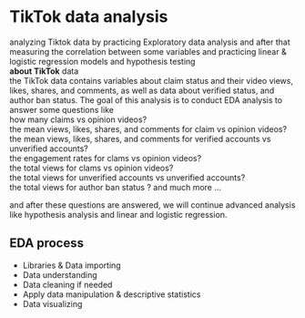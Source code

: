 # **TikTok** data analysis
analyzing Tiktok data by practicing Exploratory data analysis and after that measuring the correlation between some variables and practicing linear & logistic regression models and hypothesis testing  
**about TikTok** data     
the TikTok data contains variables about claim status and their video views, likes, shares, and comments, as well as data about verified status, and author ban status. The goal of this analysis is to conduct EDA analysis to answer some questions like    
how many claims vs opinion videos?  
the mean views, likes, shares, and comments for claim vs opinion videos?   
the mean views, likes, shares, and comments for  verified accounts  vs  unverified accounts?  
the engagement rates  for clams vs opinion videos?  
the total views for clams vs opinion videos?  
the total views for unverified accounts vs unverified accounts?  
the total views for  author ban status ?  and much more ...  

and after these questions are answered, we will continue advanced analysis like hypothesis analysis and linear and logistic regression.



## **EDA** process 
  * Libraries & Data importing 
  * Data understanding   
  * Data cleaning if needed 
  * Apply data manipulation & descriptive statistics  
  * Data visualizing    
